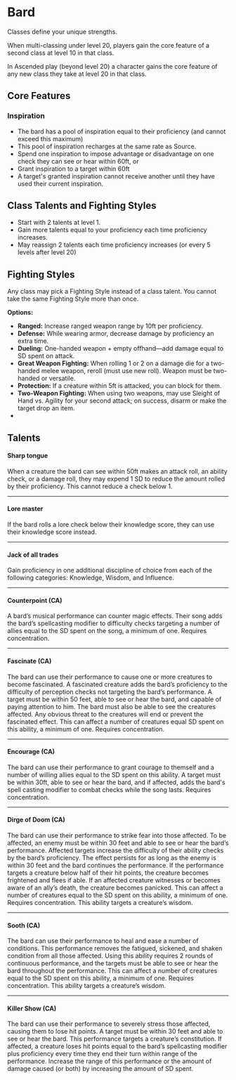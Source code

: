 # Bard

Classes define your unique strengths.

When multi-classing under level 20, players gain the core feature of a second class at level 10 in that class.

In Ascended play (beyond level 20) a character gains the core feature of any new class they take at level 20 in that class.

## Core Features

### Inspiration

- The bard has a pool of inspiration equal to their proficiency (and cannot exceed this maximum)
- This pool of inspiration recharges at the same rate as Source.
- Spend one inspiration to impose advantage or disadvantage on one check they can see or hear within 60ft, or
- Grant inspiration to a target within 60ft
- A target's granted inspiration cannot receive another until they have used their current inspiration.


## Class Talents and Fighting Styles

- Start with 2 talents at level 1.
- Gain more talents equal to your proficiency each time proficiency increases.
- May reassign 2 talents each time proficiency increases (or every 5 levels after level 20)

## Fighting Styles

Any class may pick a Fighting Style instead of a class talent. You cannot take the same Fighting Style more than once.

**Options:**

- **Ranged:** Increase ranged weapon range by 10ft per proficiency.
- **Defense:** While wearing armor, decrease damage by proficiency an extra time.
- **Dueling:** One-handed weapon + empty offhand—add damage equal to SD spent on attack.
- **Great Weapon Fighting:** When rolling 1 or 2 on a damage die for a two-handed melee weapon, reroll (must use new roll). Weapon must be two-handed or versatile.
- **Protection:** If a creature within 5ft is attacked, you can block for them.
- **Two-Weapon Fighting:** When using two weapons, may use Sleight of Hand vs. Agility for your second attack; on success, disarm or make the target drop an item.
- 
## Talents 

#### Sharp tongue
When a creature the bard can see within 50ft makes an attack roll, an ability check, or a damage roll, they may expend 1 SD to reduce the amount rolled by their proficiency. This cannot reduce a check below 1.

---

#### Lore master
If the bard rolls a lore check below their knowledge score, they can use their knowledge score instead.

---

#### Jack of all trades
Gain proficiency in one additional discipline of choice from each of the following categories: Knowledge, Wisdom, and Influence.

---

#### Counterpoint (CA)
A bard’s musical performance can counter magic effects. Their song adds the bard’s spellcasting modifier to difficulty checks targeting a number of allies equal to the SD spent on the song, a minimum of one. Requires concentration.

---

#### Fascinate (CA)
The bard can use their performance to cause one or more creatures to become fascinated. A fascinated creature adds the bard’s proficiency to the difficulty of perception checks not targeting the bard’s performance. A target must be within 50 feet, able to see or hear the bard, and capable of paying attention to him. The bard must also be able to see the creatures affected. Any obvious threat to the creatures will end or prevent the fascinated effect. This can affect a number of creatures equal SD spent on this ability, a minimum of one. Requires concentration.

---

#### Encourage (CA)
The bard can use their performance to grant courage to themself and a number of willing allies equal to the SD spent on this ability. A target must be within 30ft, able to see or hear the bard, and if affected, adds the bard's spell casting modifier to combat checks while the song lasts. Requires concentration.

---

#### Dirge of Doom (CA)
The bard can use their performance to strike fear into those affected. To be affected, an enemy must be within 30 feet and able to see or hear the bard’s performance. Affected targets increase the difficulty of their ability checks by the bard’s proficiency. The effect persists for as long as the enemy is within 30 feet and the bard continues the performance. If the performance targets a creature below half of their hit points, the creature becomes frightened and flees if able. If an affected creature witnesses or becomes aware of an ally’s death, the creature becomes panicked. This can affect a number of creatures equal to the SD spent on this ability, a minimum of one. Requires concentration. This ability targets a creature’s wisdom.

---

#### Sooth (CA)
The bard can use their performance to heal and ease a number of conditions. This performance removes the fatigued, sickened, and shaken condition from all those affected. Using this ability requires 2 rounds of continuous performance, and the targets must be able to see or hear the bard throughout the performance. This can affect a number of creatures equal to the SD spent on this ability, a minimum of one. Requires concentration. This ability targets a creature’s wisdom.

---

#### Killer Show (CA)
The bard can use their performance to severely stress those affected, causing them to lose hit points. A target must be within 30 feet and able to see or hear the bard. This performance targets a creature’s constitution. If affected, a creature loses hit points equal to the bard’s spellcasting modifier plus proficiency every time they end their turn within range of the performance. Increase the range of this performance or the amount of damage caused (or both) by increasing the amount of SD spent.
